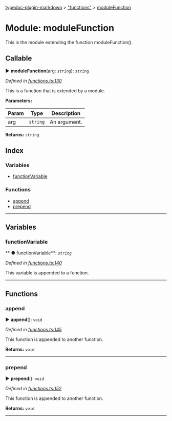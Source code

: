[typedoc-plugin-markdown](../README.md) > ["functions"](../modules/_functions_.md) > [moduleFunction](../modules/_functions_.modulefunction.md)



# Module: moduleFunction


This is the module extending the function moduleFunction().

## Callable
► **moduleFunction**(arg: *`string`*): `string`




*Defined in [functions.ts:130](https://github.com/tgreyuk/typedoc-plugin-markdown/blob/master/tests/src/functions.ts#L130)*



This is a function that is extended by a module.


**Parameters:**

| Param  | Type                | Description  |
| ------ | ------------------- | ------------ |
| arg | `string` | An argument. |





**Returns:** `string`




## Index

### Variables

* [functionVariable](_functions_.modulefunction.md#functionvariable)


### Functions

* [append](_functions_.modulefunction.md#append)
* [prepend](_functions_.modulefunction.md#prepend)



---
## Variables
<a id="functionvariable"></a>

###  functionVariable

** ●  functionVariable**:  *`string`* 

*Defined in [functions.ts:140](https://github.com/tgreyuk/typedoc-plugin-markdown/blob/master/tests/src/functions.ts#L140)*



This variable is appended to a function.




___


## Functions
<a id="append"></a>

###  append

► **append**(): `void`




*Defined in [functions.ts:145](https://github.com/tgreyuk/typedoc-plugin-markdown/blob/master/tests/src/functions.ts#L145)*



This function is appended to another function.




**Returns:** `void`





___

<a id="prepend"></a>

###  prepend

► **prepend**(): `void`




*Defined in [functions.ts:152](https://github.com/tgreyuk/typedoc-plugin-markdown/blob/master/tests/src/functions.ts#L152)*



This function is appended to another function.




**Returns:** `void`





___


